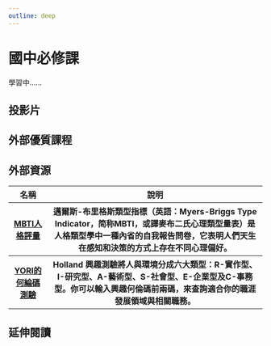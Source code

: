 ```yaml
---
outline: deep
---
```


# 國中必修課

學習中......

## 投影片

<!-- ## Holland興趣碼速查

<select name="pets" id="pet-select">
  <option value="">--Please choose an option--</option>
  <option v-for="(item,index) in hollandItems" :key="index" :value="item.value">{{item.text}}</option>
</select>

你的Holland維度是 I:17 E:14 ...... -->

## 外部優質課程

<Courses :modelValue="courseItems"></Courses>

## 外部資源

<table>
    <thead>
        <tr>
            <th>名稱</th>
            <th>說明</th>
        </tr>
    </thead>
    <tbody>
        <tr>
            <th>
                <a href="https://www.16personalities.com/tw/%E6%80%A7%E6%A0%BC%E6%B8%AC%E8%A9%A6" target="_blank">
                   MBTI人格評量
                </a>
            </th>
            <th>邁爾斯-布里格斯類型指標（英語：Myers-Briggs Type Indicator，简称MBTI，或譯麥布二氏心理類型量表）是人格類型學中一種內省的自我報告問卷，它表明人們天生在感知和決策的方式上存在不同心理偏好。</th>
        </tr>
        <tr>
            <th>
                <a href="https://www.yory.school/holland/quiz" target="_blank">
                   YORI的何綸碼測驗
                </a>
            </th>
            <th>Holland 興趣測驗將人與環境分成六大類型：R-實作型、I-研究型、A-藝術型、S-社會型、E-企業型及C-事務型。你可以輸入興趣何倫碼前兩碼，來查詢適合你的職涯發展領域與相關職務。</th>
        </tr>
    </tbody>
</table>

## 延伸閱讀

<Books :modelValue="bookItems"></Books>

<script setup>
import Courses from '../components/courses.vue'
import Books from '../components/books.vue'

const courseItems = [
    {
        image: '/career/education.png',
        description: `人生設計心理諮商專業團隊成立於2010年，總部亞洲職業生涯發展中心位於香港，於北京、上海與成都設有分中心，由海內外一流心理、教育與商業諮詢碩博士組成。
結合臨床實務經驗與數據分析技術, 提供中英文專業心理諮商、情感與伴侶諮詢、職業生涯諮詢、企業內部訓練、線上/線下課程、學校生涯輔導、專業人員訓練…等服務，為來談者找理想的人生方向。`,
        name: '人生設計心理諮商所',
        url: 'https://www.accupass.com/organizer/detail/2003200357258690657700',
    },
]

const bookItems = [
    {
        id: '11100874320',
        name: '黑馬思維：哈佛最推崇的人生計畫，教你成就更好的自己',
        desc: `<p>一個從小罹患過動症，高中中輟，
不到二十歲就結婚生子，曾靠修籬笆維生的人，
後來成了哈佛博士與暢銷書作家。
一個從四所大學五度休學，忍受不了朝九晚五生活，
開車賣二手書度日的人，
後來成為知名的神經科學家。
他們是怎麼辦到的？
成為出人意料的黑馬之後，他們最想做的是什麼事？</p>
`,
    },
    {
        id: '11100918401',
        name: 'MBTI，你的職業性格是什麼？：發現自己的優勢，規劃最適生涯',
        desc: `<p>解讀自己，接受自己，
找到最適合自己的生涯路！</p>

<p>全球500強HR都在用的MBTI分析系統，
是一種沒有任何偏見的工具，
能指引你妥善利用自己的性格優勢，
在職涯中找到最準確的角色，
真正享受每個階段的工作與人生。</p>
`,
    },
     {
        id: '11101023916',
        name: '【牛津通識課16】智力：測量人類思維及能力的有效方式',
        desc: `<p>為什麼有的人就是比較聰明？
邏輯好的人語言能力也會比較好嗎？
可以用智力測驗預判一個人的工作能力嗎？
智力跟健康及長壽也有關聯嗎？</p>

<p>打開牛津大學出版社最受歡迎通識讀本，
用最簡明的方式認識難解的人類智力謎團。</p>
`,
    },
]

const hollandItems = [
    {
        text: '市場研究數據分析師',
        value: 'ICE',
    },
    {
        text: '資訊/網路工程師',
        value: 'IRC',
    },
    {
        text: '測試/系統工程師',
        value: 'CIR',
    },
    {
        text: '會計師',
        value: 'CIE',
    },
    {
        text: '金融交易員/分析師',
        value: 'CES',
    },
    {
        text: '商業諮詢/企業管理顧問',
        value: 'ECI',
    },
    {
        text: '創業家/企業家/商人',
        value: 'EIS',
    },
    {
        text: '建築師/設計師/美術動畫',
        value: 'ARE',
    },
    {
        text: '家教/學校老師/補教老師',
        value: 'SIE',
    },
    {
        text: '講師/企業培訓師',
        value: 'SIE',
    },
]
</script>
